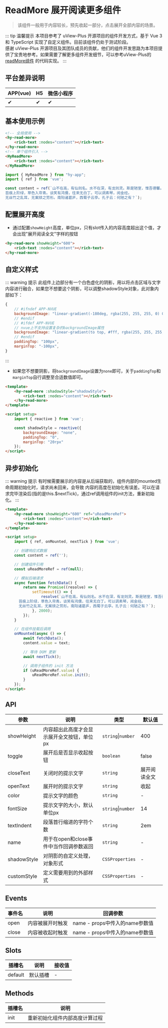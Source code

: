 # ReadMore 展开阅读更多组件
> 该组件一般用于内容较长，预先收起一部分，点击展开全部内容的场景。

::: tip 温馨提示
本项目参考了 uView-Plus 开源项目的组件开发方式，基于 Vue 3 和 TypeScript 实现了自定义组件。目前该组件仍处于测试阶段。<br>
感谢 uView-Plus 开源项目及其团队成员的贡献，他们的组件开发思路为本项目提供了宝贵地参考。如果需要了解更多组件开发细节，可以参考uView-Plus的 [readMore组件](https://uiadmin.net/uview-plus/components/readMore.html) 的代码实现。
:::

## 平台差异说明

| APP(vue) | H5 | 微信小程序 |
|----------|----|-------|
| ✔        | ✔  | ✔     |

## 基本使用示例

```html
<!-- 全局使用 -->
<hy-read-more>
    <rich-text :nodes="content"></rich-text>
</hy-read-more>
<!-- 单个组件引入 -->
<HyReadMore>
    <rich-text :nodes="content"></rich-text>
</HyReadMore>
```
```ts
import { HyReadMore } from "hy-app";
import { ref } from 'vue';

const content = ref(`山不在高，有仙则名。水不在深，有龙则灵。斯是陋室，惟吾德馨。  
苔痕上阶绿，草色入帘青。谈笑有鸿儒，往来无白丁。可以调素琴，阅金经。  
无丝竹之乱耳，无案牍之劳形。南阳诸葛庐，西蜀子云亭。孔子云：何陋之有？`);  
```

## 配置展开高度
- 通过配置`showHeight`高度，单位px，只有slot传入的内容高度超出这个值，才会出现"展开阅读全文"字样的按钮
```html
<hy-read-more showHeight="600">
    <rich-text :nodes="content"></rich-text>
</hy-read-more>
```

## 自定义样式
::: warning 提示
此组件上边部分有一个白色虚化的阴影，用以将点击区域与文字内容进行融合，如果您不想要这个阴影，可以调整shadowStyle对象，此对象内部如下：
```javascript
{
    // #ifndef APP-NVUE
    backgroundImage: "linear-gradient(-180deg, rgba(255, 255, 255, 0) 0%, #fff 80%)",
    // #endif
    // #ifdef APP-NVUE
    // nvue上不支持设置复杂的backgroundImage属性
    backgroundImage: "linear-gradient(to top, #fff, rgba(255, 255, 255, 0.5))",
    // #endif
    paddingTop: "100px",
    marginTop: "-100px",
}
```
:::
- 如果您不想要阴影，将`backgroundImage`设置为`none`即可，关于`paddingTop`和`marginTop`自行调整至合适数值即可。
```html
<template>
    <hy-read-more :shadowStyle="shadowStyle">
        <rich-text :nodes="content"></rich-text>
    </hy-read-more>
</template>

<script setup>
    import { reactive } from 'vue';

    const shadowStyle = reactive({
        backgroundImage: "none",
        paddingTop: "0",
        marginTop: "20rpx"
    });
</script>
```

## 异步初始化
::: warning 提示
有时候需要展示的内容是从后端获取的，组件内部的mounted生命周期初始化时，请求尚未回来，会导致 内容的高度在初始化有误差。可以在请求完毕渲染后(指的是this.$nextTick)，通过ref调用组件的init方法，重新初始化。
:::
```html
<template>
    <hy-read-more showHeight="600" ref="uReadMoreRef">
        <rich-text :nodes="content"></rich-text>
    </hy-read-more>
</template>

<script setup>
    import { ref, onMounted, nextTick } from 'vue';

    // 创建响应式数据  
    const content = ref('');

    // 创建组件引用  
    const uReadMoreRef = ref(null);

    // 模拟后端请求  
    async function fetchData() {
        return new Promise((resolve) => {
            setTimeout(() => {
                resolve(`山不在高，有仙则名。水不在深，有龙则灵。斯是陋室，惟吾德馨。  
      苔痕上阶绿，草色入帘青。谈笑有鸿儒，往来无白丁。可以调素琴，阅金经。  
      无丝竹之乱耳，无案牍之劳形。南阳诸葛庐，西蜀子云亭。孔子云：何陋之有？`);
            }, 2000);
        });
    }

    // 在组件挂载后调用  
    onMounted(async () => {
        await fetchData();
        content.value = text;

        // 等待 DOM 更新  
        await nextTick();

        // 调用子组件的 init 方法  
        if (uReadMoreRef.value) {
            uReadMoreRef.value.init();
        }
    });
</script>
```

## API

| 参数          | 说明                       | 类型                 | 默认值     |
|-------------|--------------------------|--------------------|---------|
| showHeight  | 内容超出此高度才会显示展开全文按钮，单位px   | `string`\|`number` | 400     |
| toggle      | 展开后是否显示收起按钮              | `boolean`          | false   |
| closeText   | 关闭时的提示文字                 | `string`           | 展开阅读全文	 |
| openText    | 展开时的提示文字                 | `string`           | 收起      |
| color       | 提示文字的颜色	                 | `string`           | -       |
| fontSize    | 提示文字的大小，默认单位px           | `string`\|`number` | 14      |
| textIndent  | 段落首行缩进的字符个数              | `string`           | 2em     |
| name        | 用于在open和close事件中当作回调参数返回 | `string`           | -       |
| shadowStyle | 对阴影的自定义处理，对象形式           | `CSSProperties`    | -       |
| customStyle | 定义需要用到的外部样式              | `CSSProperties`    | -       |

## Events

| 事件名   | 说明        | 回调参数                    |
|-------|-----------|-------------------------|
| open  | 内容被展开时触发  | name - props中传入的name参数值 |
| close | 内容被收起时触发	 | name - props中传入的name参数值 |

## Slots

| 插槽名     | 说明   | 接收值 |
|---------|------|-----|
| default | 默认插槽 | -   |


## Methods

| 插槽名  | 说明              |
|------|-----------------|
| init | 重新初始化组件内部高度计算过程 |

<demo-model url="pages/components/readMore/readMore"></demo-model>
